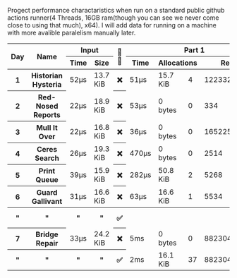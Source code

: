 Progect performance charactaristics when run on a standard public github actions runner(4 Threads, 16GB ram(though you can see we never come close to using that much), x64). I will add data for running on a machine with more avalible paralelism manually later.
<table>
  <thread>
    <tr>
      <th rowspan="2">Day</th>
      <th rowspan="2">Name</th>
      <th colspan="2">Input</th>
      <th rowspan="2">🔢🧵</th>
      <th colspan="4">Part 1</th>
      <th colspan="4">Part 2</th>
    </tr>
    <tr>
      <th>Time</th>
      <th>Size</th>
      <th>Time</th>
      <th colspan="2">Allocations</th>
      <th>Result</th>
      <th>Time</th>
      <th colspan="2">Allocations</th>
      <th>Result</th>
    </tr>
  </thread>
  <tbody id="results">
<tr>
<th>1</th>
<th>Historian Hysteria</th>
<td>52µs</td>
<td>13.7 KiB</td>
<th>❌</th>
<td>51µs</td>
<td>15.7 KiB</td><td>4</td>
<td>1223326</td>
<td>51µs</td>
<td>15.7 KiB</td><td>4</td>
<td>21070419</td>
</tr>
<tr>
<th>2</th>
<th>Red-Nosed Reports</th>
<td>22µs</td>
<td>18.9 KiB</td>
<th>❌</th>
<td>53µs</td>
<td>0 bytes</td><td>0</td>
<td>334</td>
<td>157µs</td>
<td>0 bytes</td><td>0</td>
<td>400</td>
</tr>
<tr>
<th>3</th>
<th>Mull It Over</th>
<td>22µs</td>
<td>16.8 KiB</td>
<th>❌</th>
<td>36µs</td>
<td>0 bytes</td><td>0</td>
<td>165225049</td>
<td>62µs</td>
<td>0 bytes</td><td>0</td>
<td>108830766</td>
</tr>
<tr>
<th>4</th>
<th>Ceres Search</th>
<td>26µs</td>
<td>19.3 KiB</td>
<th>❌</th>
<td>470µs</td>
<td>0 bytes</td><td>0</td>
<td>2514</td>
<td>200µs</td>
<td>0 bytes</td><td>0</td>
<td>1888</td>
</tr>
<tr>
<th>5</th>
<th>Print Queue</th>
<td>39µs</td>
<td>15.9 KiB</td>
<th>❌</th>
<td>282µs</td>
<td>50.8 KiB</td><td>2</td>
<td>5268</td>
<td>354µs</td>
<td>50.8 KiB</td><td>2</td>
<td>5799</td>
</tr>
<tr>
<th>6</th>
<th>Guard Gallivant</th>
<td>31µs</td>
<td>16.6 KiB</td>
<th>❌</th>
<td>63µs</td>
<td>16.6 KiB</td><td>1</td>
<td>5534</td>
<td>28ms</td>
<td>17.6 KiB</td><td>2</td>
<td>2262</td>
</tr>
<tr>
<th>"</th>
<th>"</th>
<th>"</th>
<th>"</th>
<th>✅</th>
<th></th>
<th></th>
<th></th>
<th></th>
<td>13ms</td>
<td>37.7 KiB</td><td>19</td>
<td>2262</td>
</tr>
<tr>
<th>7</th>
<th>Bridge Repair</th>
<td>33µs</td>
<td>24.2 KiB</td>
<th>❌</th>
<td>5ms</td>
<td>0 bytes</td><td>0</td>
<td>882304362421</td>
<td>102ms</td>
<td>0 bytes</td><td>0</td>
<td>145149066755184</td>
</tr>
<tr>
<th>"</th>
<th>"</th>
<th>"</th>
<th>"</th>
<th>✅</th>
<td>2ms</td>
<td>16.1 KiB</td><td>37</td>
<td>882304362421</td>
<td>49ms</td>
<td>16.1 KiB</td><td>37</td>
<td>145149066755184</td>
</tr>
</tbody>
</table>

